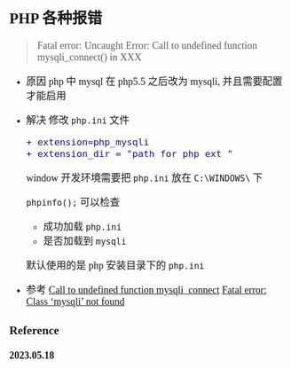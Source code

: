 <font size=4 face='楷体'>

## PHP 各种报错

> Fatal error: Uncaught Error: Call to undefined function mysqli_connect() in XXX

- 原因
  php 中 mysql 在 php5.5 之后改为 mysqli, 并且需要配置才能启用

- 解决
  修改 `php.ini` 文件

  ```diff
  + extension=php_mysqli
  + extension_dir = "path for php ext "
  ```

  window 开发环境需要把 `php.ini` 放在 `C:\WINDOWS\` 下

  `phpinfo();` 可以检查

  - 成功加载 `php.ini`
  - 是否加载到 `mysqli`

  默认使用的是 php 安装目录下的 `php.ini`

- 参考
  [Call to undefined function mysqli_connect](https://blog.csdn.net/sxudong2010/article/details/83277285)
  [Fatal error: Class ‘mysqli’ not found](https://blog.csdn.net/zgscwxd/article/details/134900727)

### Reference

**2023.05.18**
